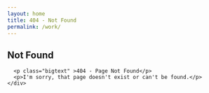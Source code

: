 ```yaml
---
layout: home
title: 404 - Not Found
permalink: /work/
---
```

  <section class="page-section main">
    <div class="content-container">
    <div class="section-copy">
      <h2 class="section-title">Not Found</h2>

      <p class="bigtext" >404 - Page Not Found</p>
      <p>I'm sorry, that page doesn't exist or can't be found.</p>
    </div>
  </div>
  </section>

<!--<ul class="work-list">
  {% for post in site.work %}
    <li>
      <a class="work-item-wrapper" href="{{ post.url | prepend: site.baseurl }}">
        <span class="work-title">
          {{ post.title }}
        </span>
      </a>
    </li>
  {% endfor %}
</ul>-->
